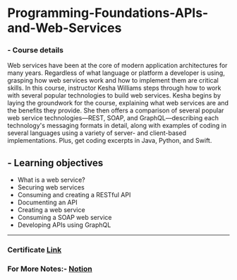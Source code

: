 # Programming-Foundations-APIs-and-Web-Services

### - Course details

Web services have been at the core of modern application architectures for many years. Regardless of what language or platform a developer is using, grasping how web services work and how to implement them are critical skills. In this course, instructor Kesha Williams steps through how to work with several popular technologies to build web services. Kesha begins by laying the groundwork for the course, explaining what web services are and the benefits they provide. She then offers a comparison of several popular web service technologies—REST, SOAP, and GraphQL—describing each technology's messaging formats in detail, along with examples of coding in several languages using a variety of server- and client-based implementations. Plus, get coding excerpts in Java, Python, and Swift.



## - Learning objectives

* What is a web service?
* Securing web services
* Consuming and creating a RESTful API
* Documenting an API
* Creating a web service
* Consuming a SOAP web service
* Developing APIs using GraphQL


***

### Certificate [Link](https://www.linkedin.com/learning/certificates/e7c57272f183d254973535a6446145d9ee3fa44e7e1f362a987c56db9af5526d?trk=share_certificate)

### For More Notes:- [Notion](https://tranquil-popcorn-52a.notion.site/8-Programming-Foundations-APIs-and-Web-Services-1h-14m-2432d6c493da4d05af772cd4ab4e31a5)
